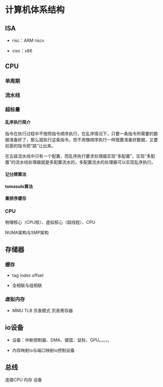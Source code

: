 # 计算机体系结构

## ISA

+ risc：ARM riscv

+ cisc：x86

## CPU

### 单周期

### 流水线

### 超标量

#### 乱序执行简介

指令在执行过程中不按照指令顺序执行，在乱序情况下，只要一条指令所需要的数据准备好了，那么就执行这条指令，而不用像顺序执行一样既要准备好数据，又要前面的指令把“路”让出来。

在五级流水线中只有一个配置，而乱序执行要求处理器实现“多配置”，实现“多配置”的流水线处理器就是多配置流水的，多配置流水的处理器可以实现乱序执行。

#### 记分牌算法

#### tomasulo算法

#### 重排序缓存

### CPU

物理核心（CPU核）、虚拟核心（超线程）、CPU

NUMA架构与SMP架构


## 存储器

### 缓存

+ tag index offset

+ 全相联与组相联

### 虚拟内存

+ MMU TLB 页表模式 页表寄存器 


## io设备

+ 设备：中断控制器、DMA、键盘、鼠标、GPU。。。。。

+ 内存映射io与端口映射io控制设备


## 总线

连接CPU 内存 设备

